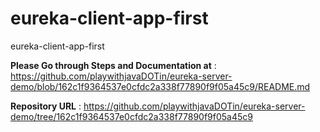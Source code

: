 # eureka-client-app-first
eureka-client-app-first



**Please Go through Steps and Documentation at** :  https://github.com/playwithjavaDOTin/eureka-server-demo/blob/162c1f9364537e0cfdc2a338f77890f9f05a45c9/README.md


**Repository  URL** : https://github.com/playwithjavaDOTin/eureka-server-demo/tree/162c1f9364537e0cfdc2a338f77890f9f05a45c9
